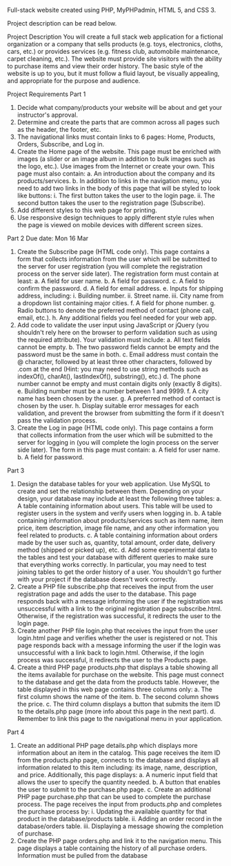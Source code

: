 Full-stack website created using PHP, MyPHPadmin, HTML 5, and CSS 3. 

Project description can be read below.

Project Description
You will create a full stack web application for a fictional organization or a company that sells products
(e.g. toys, electronics, cloths, cars, etc.) or provides services (e.g. fitness club, automobile maintenance,
carpet cleaning, etc.).
The website must provide site visitors with the ability to purchase items and view their order history.
The basic style of the website is up to you, but it must follow a fluid layout, be visually appealing, and
appropriate for the purpose and audience.

Project Requirements
Part 1
1. Decide what company/products your website will be about and get your instructor's approval.
2. Determine and create the parts that are common across all pages such as the header, the footer, etc.
3. The navigational links must contain links to 6 pages: Home, Products, Orders, Subscribe, and Log in.
4. Create the Home page of the website. This page must be enriched with images (a slider or an image
album in addition to bulk images such as the logo, etc.). Use images from the Internet or create your
own. This page must also contain:
a. An introduction about the company and its products/services.
b. In addition to links in the navigation menu, you need to add two links in the body of this page that
will be styled to look like buttons:
i. The first button takes the user to the login page.
ii. The second button takes the user to the registration page (Subscribe).
5. Add different styles to this web page for printing.
6. Use responsive design techniques to apply different style rules when the page is viewed on mobile
devices with different screen sizes.

Part 2
Due date: Mon 16 Mar
1. Create the Subscribe page (HTML code only). This page contains a form that collects information from
the user which will be submitted to the server for user registration (you will complete the registration
process on the server side later). The registration form must contain at least:
a. A field for user name.
b. A field for password.
c. A field to confirm the password.
d. A field for email address.
e. Inputs for shipping address, including:
i. Building number.
ii. Street name.
iii. City name from a dropdown list containing major cities.
f. A field for phone number.
g. Radio buttons to denote the preferred method of contact (phone call, email, etc.).
h. Any additional fields you feel needed for your web app.
2. Add code to validate the user input using JavaScript or jQuery (you shouldn't rely here on the browser
to perform validation such as using the required attribute). Your validation must include:
a. All text fields cannot be empty.
b. The two password fields cannot be empty and the password must be the same in both.
c. Email address must contain the @ character, followed by at least three other characters, followed
by .com at the end (Hint: you may need to use string methods such as indexOf(), charAt(),
lastIndexOf(), substring(), etc.)
d. The phone number cannot be empty and must contain digits only (exactly 8 digits).
e. Building number must be a number between 1 and 9999.
f. A city name has been chosen by the user.
g. A preferred method of contact is chosen by the user.
h. Display suitable error messages for each validation, and prevent the browser from submitting the
form if it doesn't pass the validation process.
3. Create the Log in page (HTML code only). This page contains a form that collects information from the
user which will be submitted to the server for logging in (you will complete the login process on the
server side later). The form in this page must contain:
a. A field for user name.
b. A field for password.

Part 3
1. Design the database tables for your web application. Use MySQL to create and set the relationship
between them. Depending on your design, your database may include at least the following three
tables:
a. A table containing information about users. This table will be used to register users in the system
and verify users when logging in.
b. A table containing information about products/services such as item name, item price, item
description, image file name, and any other information you feel related to products.
c. A table containing information about orders made by the user such as, quantity, total amount,
order date, delivery method (shipped or picked up), etc.
d. Add some experimental data to the tables and test your database with different queries to make
sure that everything works correctly. In particular, you may need to test joining tables to get the
order history of a user. You shouldn't go further with your project if the database doesn't work
correctly.
2. Create a PHP file subscribe.php that receives the input from the user registration page and adds the
user to the database. This page responds back with a message informing the user if the registration
was unsuccessful with a link to the original registration page subscribe.html. Otherwise, if the
registration was successful, it redirects the user to the login page.
3. Create another PHP file login.php that receives the input from the user login.html page and verifies
whether the user is registered or not. This page responds back with a message informing the user if
the login was unsuccessful with a link back to login.html. Otherwise, if the login process was successful,
it redirects the user to the Products page.
4. Create a third PHP page products.php that displays a table showing all the items available for purchase
on the website. This page must connect to the database and get the data from the products table.
However, the table displayed in this web page contains three columns only:
a. The first column shows the name of the item.
b. The second column shows the price.
c. The third column displays a button that submits the item ID to the details.php page (more info
about this page in the next part).
d. Remember to link this page to the navigational menu in your application.

Part 4
1. Create an additional PHP page details.php which displays more information about an item in the
catalog. This page receives the item ID from the products.php page, connects to the database and
displays all information related to this item including: its image, name, description, and price.
Additionally, this page displays:
a. A numeric input field that allows the user to specify the quantity needed.
b. A button that enables the user to submit to the purchase.php page.
c. Create an additional PHP page purchase.php that can be used to complete the purchase process.
The page receives the input from products.php and completes the purchase process by:
i. Updating the available quantity for that product in the database/products table.
ii. Adding an order record in the database/orders table.
iii. Displaying a message showing the completion of purchase.
2. Create the PHP page orders.php and link it to the navigation menu. This page displays a table
containing the history of all purchase orders. Information must be pulled from the database
